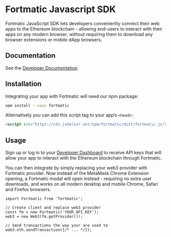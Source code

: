 # Fortmatic Javascript SDK

Fortmatic JavaScript SDK lets developers conveniently connect their web apps
to the Ethereum blockchain - allowing end-users to interact with their apps on
any modern browser, without requiring them to download any browser extensions or
mobile dApp browsers.

## Documentation

See the [Developer Documentation](https://developers.fortmatic.com).

## Installation

Integrating your app with Fortmatic will need our npm package:

```bash
npm install --save fortmatic
```

Alternatively you can add this script tag to your app’s `<head>`:

```html
<script src="https://cdn.jsdelivr.net/npm/fortmatic/dist/fortmatic.js"></script>
```

## Usage

Sign up or log in to your [Developer Dashboard](https://dashboard.fortmatic.com) to receive API keys that will allow your app to interact with the Ethereum blockchain through Fortmatic.

You can then integrate by simply replacing your web3 provider with Fortmatic
provider. Now instead of the MetaMask Chrome Extension opening, a Fortmatic
modal will open instead - requiring no extra user downloads, and works on all
modern desktop and mobile Chrome, Safari and Firefox browsers.

```jspx
import Fortmatic from 'fortmatic';

// Create client and replace web3 provider
const fm = new Fortmatic('YOUR_API_KEY');
web3 = new Web3(fm.getProvider());

// Send transactions the way your are used to
web3.eth.sendTransaction({/* ... */});
```
